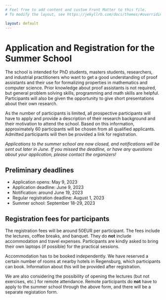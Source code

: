 ```yaml
---
# Feel free to add content and custom Front Matter to this file.
# To modify the layout, see https://jekyllrb.com/docs/themes/#overriding-theme-defaults

layout: default
---
```


# Application and Registration for the Summer School #

The school is intended for PhD students, masters students, researchers, and industrial practitioners
who want to get a good understanding of proof assistants and their use for formalizing properties
in mathematics and computer science. Prior knowledge about proof assistants is not required, but
general problem solving skills, programming and math skills are helpful. Participants will also be given the
opportunity to give short presentations about their own research.

As the number of participants is limited, all prospective participants will have to apply and provide a description
of their research background and their motivation to attend the school. Based on this information,
approximately 60 participants will be chosen from all qualified applicants. Admitted participants will then be
provided a link for registration.

*Applications to the summer school are now closed, and notifications will be sent out later in June. If you missed the deadline, or have any questions about your application, please contact the organizers!*

## Preliminary deadlines ##

* Application opens: May 9, 2023
* Application deadline: June 9, 2023
* Notification: around June 19, 2023
* Regular registration deadline: August 1, 2023
* Summer school: September 18-29, 2023

## Registration fees for participants ##

The registration fees will be around 50EUR per participant. The fees
include the lectures, coffee breaks, and banquet.  They do **not** include
accommodation and travel expenses. Participants are kindly asked to
bring their own laptops (if possible) for the practical sessions.

Accommodation has to be booked independently. We have reserved a certain
number of rooms at nearby hotels in Regensburg, which
participants can book. Information about this will be provided after
registration.

We are also considering the possibility of opening the lectures (but
not exercises, etc.)  for remote attendance. Remote participants do
**not** have to apply to the summer school through the above form, and
there will be a separate registation form.
